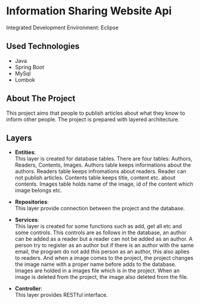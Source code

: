 # Information Sharing Website Api

Integrated Development Environment: Eclipse  

## Used Technologies
* Java
* Spring Boot
* MySql
* Lombok

## About The Project
This project aims that people to publish articles about what they know to inform other people. The project is prepared with layered architecture.

## Layers
* **Entities**: 
<br>This layer is created for database tables. There are four tables: Authors, Readers, Contents, Images. Authors table keeps informations about the authors. Readers table keeps infromations about readers. Reader can not publish articles. Contents table keeps title, content etc. about contents. Images table holds name of the image, id of the content which image belongs etc.

* **Repositories**:
<br> This layer provide connection between the project and the database. 

* **Services**:
<br> This layer is created for some functions such as add, get all etc and some controls. This controls are as follows in the database, an author can be added as a reader but a reader can not be added as an author. A person try to register as an author but if there is an author with the same email, the program do not add this person as an author, this also aplies to readers. And when a image comes to the project, the project changes the image name with a proper name before adds to the database. Images are holded in a images file which is in the project. When an image is deleted from the project, the image also deleted from the file.

* **Controller**:
<br> This layer provides RESTful interface.
